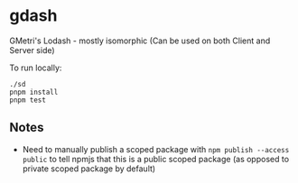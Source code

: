 # gdash

GMetri's Lodash - mostly isomorphic (Can be used on both Client and Server side)

To run locally:

```
./sd
pnpm install
pnpm test
```

## Notes 

* Need to manually publish a scoped package with `npm publish --access public` to tell npmjs that this is a public scoped package (as opposed to private scoped package by default)

